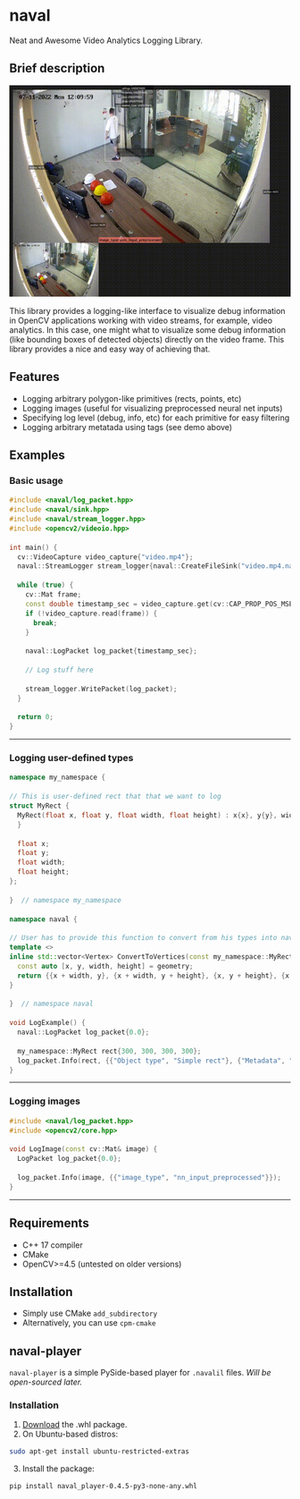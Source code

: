# naval 

Neat and Awesome Video Analytics Logging Library.

## Brief description

![demo](docs/demo.gif)

This library provides a logging-like interface to visualize debug information in OpenCV applications working with video streams, for example, video analytics.
In this case, one might what to visualize some debug information (like bounding boxes of detected objects) directly on the video frame.
This library provides a nice and easy way of achieving that.

## Features

- Logging arbitrary polygon-like primitives (rects, points, etc)
- Logging images (useful for visualizing preprocessed neural net inputs)
- Specifying log level (debug, info, etc) for each primitive for easy filtering
- Logging arbitrary metatada using tags (see demo above)

## Examples

### Basic usage

```cpp
#include <naval/log_packet.hpp>
#include <naval/sink.hpp>
#include <naval/stream_logger.hpp>
#include <opencv2/videoio.hpp>

int main() {
  cv::VideoCapture video_capture{"video.mp4"};
  naval::StreamLogger stream_logger{naval::CreateFileSink("video.mp4.navalil")};

  while (true) {
    cv::Mat frame;
    const double timestamp_sec = video_capture.get(cv::CAP_PROP_POS_MSEC) / 1000;
    if (!video_capture.read(frame)) {
      break;
    }

    naval::LogPacket log_packet{timestamp_sec};

    // Log stuff here

    stream_logger.WritePacket(log_packet);
  }

  return 0;
}
```

---

### Logging user-defined types

```cpp
namespace my_namespace {

// This is user-defined rect that that we want to log
struct MyRect {
  MyRect(float x, float y, float width, float height) : x{x}, y{y}, width{width}, height{height} {
  }

  float x;
  float y;
  float width;
  float height;
};

}  // namespace my_namespace

namespace naval {

// User has to provide this function to convert from his types into naval primitives
template <>
inline std::vector<Vertex> ConvertToVertices(const my_namespace::MyRect& geometry) {
  const auto [x, y, width, height] = geometry;
  return {{x + width, y}, {x + width, y + height}, {x, y + height}, {x, y}};
}

}  // namespace naval

void LogExample() {
  naval::LogPacket log_packet{0.0};

  my_namespace::MyRect rect{300, 300, 300, 300};
  log_packet.Info(rect, {{"Object type", "Simple rect"}, {"Metadata", "Lots of information!"}});
}
```

---

### Logging images
```cpp
#include <naval/log_packet.hpp>
#include <opencv2/core.hpp>

void LogImage(const cv::Mat& image) {
  LogPacket log_packet{0.0};

  log_packet.Info(image, {{"image_type", "nn_input_preprocessed"}});
}
```

---

## Requirements

- C++ 17 compiler
- CMake
- OpenCV>=4.5 (untested on older versions)

## Installation

- Simply use CMake `add_subdirectory`
- Alternatively, you can use `cpm-cmake`

## naval-player

`naval-player` is a simple PySide-based player for `.navalil` files. _Will be open-sourced later._

### Installation

1. [Download](https://disk.yandex.ru/d/vytI6d_4fjq3Tg) the .whl package.
2. On Ubuntu-based distros:
```bash
sudo apt-get install ubuntu-restricted-extras
```
3. Install the package:
```bash
pip install naval_player-0.4.5-py3-none-any.whl
```
